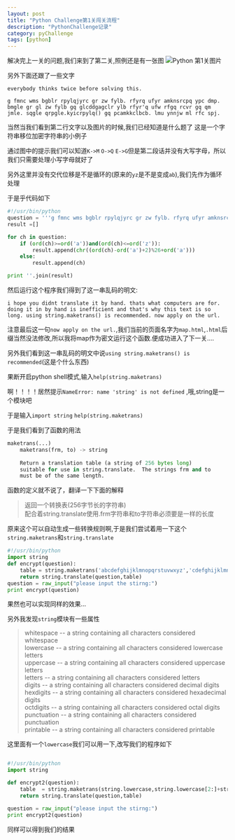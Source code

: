 ```yaml
---
layout: post
title: "Python Challenge第1关闯关流程"
description: "PythonChallenge记录"
category: pyChallenge
tags: [python]
---
```


解决完上一关的问题,我们来到了第二关,照例还是有一张图
![Python 第1关图片](http://www.pythonchallenge.com/pc/def/map.jpg)

另外下面还跟了一些文字

`everybody thinks twice before solving this.`  

`g fmnc wms bgblr rpylqjyrc gr zw fylb. rfyrq ufyr amknsrcpq ypc dmp. bmgle gr gl zw fylb gq glcddgagclr ylb rfyr'q ufw rfgq rcvr gq qm jmle. sqgle qrpgle.kyicrpylq() gq pcamkkclbcb. lmu ynnjw ml rfc spj.`

当然当我们看到第二行文字以及图片的时候,我们已经知道是什么题了  这是一个字符串移位加密字符串的小例子

通过图中的提示我们可以知道`K->M` `O->Q` `E->G`但是第二段话并没有大写字母，所以我们只需要处理小写字母就好了

另外这里并没有交代位移是不是循环的(原来的`yz`是不是变成`ab`),我们先作为循环处理

于是乎代码如下

```python
#!/usr/bin/python
question = '''g fmnc wms bgblr rpylqjyrc gr zw fylb. rfyrq ufyr amknsrcpq ypc dmp. bmgle gr gl zw fylb gq glcddgagclr ylb rfyr'q ufw rfgq rcvr gq qm jmle. sqgle qrpgle.kyicrpylq() gq pcamkkclbcb. lmu ynnjw ml rfc spj.'''
result =[]

for ch in question:
    if (ord(ch)>=ord('a'))and(ord(ch)<=ord('z')):
        result.append(chr((ord(ch)-ord('a')+2)%26+ord('a')))
    else:
        result.append(ch)

print ''.join(result)
```

然后运行这个程序我们得到了这一串乱码的明文:

`i hope you didnt translate it by hand. thats what computers are for. doing it in by hand is inefficient and that's why this text is so long. using string.maketrans() is recommended. now apply on the url.`

注意最后这一句`now apply on the url.`,我们当前的页面名字为`map.html`,`.html`后缀当然没法修改,所以我将map作为密文运行这个函数.便成功进入了下一关....


另外我们看到这一串乱码的明文中说`using string.maketrans() is recommended`(这是个什么东西)

果断开启python shell模式,输入`help(string.maketrans)` 

啊！！！！居然提示`NameError: name 'string' is not defined` ,哦,string是一个模块吧

于是输入`import string`   `help(string.maketrans)`

于是我们看到了函数的用法

```python 
maketrans(...)
    maketrans(frm, to) -> string
    
    Return a translation table (a string of 256 bytes long)
    suitable for use in string.translate.  The strings frm and to
    must be of the same length.
```

函数的定义就不说了，翻译一下下面的解释

> 返回一个转换表(256字节长的字符串)  
> 配合着string.translate使用.frm字符串和to字符串必须要是一样的长度

原来这个可以自动生成一些转换规则啊,于是我们尝试着用一下这个`string.maketrans`和`string.translate`

```python 
#!/usr/bin/python
import string
def encrypt(question):
    table = string.maketrans('abcdefghijklmnopqrstuvwxyz','cdefghijklmnopqrstuvwxyzab')
    return string.translate(question,table)
question = raw_input("please input the stirng:")
print encrypt(question)
```

果然也可以实现同样的效果...

另外我发现`string`模块有一些属性

> whitespace -- a string containing all characters considered whitespace  
> lowercase -- a string containing all characters considered lowercase letters  
> uppercase -- a string containing all characters considered uppercase letters  
> letters -- a string containing all characters considered letters  
> digits -- a string containing all characters considered decimal digits  
> hexdigits -- a string containing all characters considered hexadecimal digits  
> octdigits -- a string containing all characters considered octal digits  
> punctuation -- a string containing all characters considered punctuation  
> printable -- a string containing all characters considered printable  
 
这里面有一个`lowercase`我们可以用一下,改写我们的程序如下

```python

#!/usr/bin/python
import string

def encrypt2(question):
    table  = string.maketrans(string.lowercase,string.lowercase[2:]+string.lowercase[:2])
    return string.translate(question,table)

question = raw_input("please input the stirng:")
print encrypt2(question)
```

同样可以得到我们的结果
